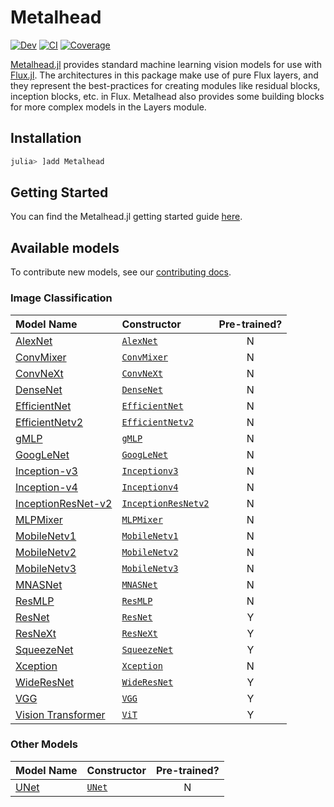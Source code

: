# Metalhead

[![Dev](https://img.shields.io/badge/docs-dev-blue.svg)](https://fluxml.github.io/Metalhead.jl/dev)
[![CI](https://github.com/FluxML/Metalhead.jl/actions/workflows/CI.yml/badge.svg)](https://github.com/FluxML/Metalhead.jl/actions/workflows/CI.yml)
[![Coverage](https://codecov.io/gh/FluxML/Metalhead.jl/branch/master/graph/badge.svg)](https://codecov.io/gh/FluxML/Metalhead.jl)

[Metalhead.jl](https://github.com/FluxML/Metalhead.jl) provides standard machine learning vision models for use with [Flux.jl](https://fluxml.ai). The architectures in this package make use of pure Flux layers, and they represent the best-practices for creating modules like residual blocks, inception blocks, etc. in Flux. Metalhead also provides some building blocks for more complex models in the Layers module.

## Installation

```julia
julia> ]add Metalhead
```

## Getting Started

You can find the Metalhead.jl getting started guide [here](https://fluxml.ai/Metalhead.jl/dev/tutorials/quickstart/).

## Available models

To contribute new models, see our [contributing docs](https://fluxml.ai/Metalhead.jl/dev/contributing/).

### Image Classification

| Model Name                                       | Constructor                                                                                       | Pre-trained? |
|:-------------------------------------------------|:-----------------------------------------------------------------------------------------------|:------------:|
| [AlexNet](https://papers.nips.cc/paper/2012/file/c399862d3b9d6b76c8436e924a68c45b-Paper.pdf)    | [`AlexNet`](https://fluxml.ai/Metalhead.jl/dev/api/others/#Metalhead.AlexNet)       | N            |
| [ConvMixer](https://arxiv.org/abs/2201.09792)    | [`ConvMixer`](https://fluxml.ai/Metalhead.jl/dev/api/hybrid/#Metalhead.ConvMixer)       | N            |
| [ConvNeXt](https://arxiv.org/abs/2201.03545)     | [`ConvNeXt`](https://fluxml.ai/Metalhead.jl/dev/api/hybrid/#Metalhead.ConvNeXt)         | N            |
| [DenseNet](https://arxiv.org/abs/1608.06993)     | [`DenseNet`](https://fluxml.ai/Metalhead.jl/dev/api/densenet/#Metalhead.DenseNet)         | N            |
| [EfficientNet](https://arxiv.org/abs/1905.11946) | [`EfficientNet`](https://fluxml.ai/Metalhead.jl/dev/api/efficientnet/#Metalhead.EfficientNet) | N            |
| [EfficientNetv2](https://arxiv.org/abs/2104.00298) | [`EfficientNetv2`](https://fluxml.ai/Metalhead.jl/dev/api/efficientnet/#Metalhead.EfficientNetv2) | N            |
| [gMLP](https://arxiv.org/abs/2105.08050)         | [`gMLP`](https://fluxml.ai/Metalhead.jl/dev/api/mixers/#Metalhead.gMLP)                 | N            |
| [GoogLeNet](https://arxiv.org/abs/1409.4842)     | [`GoogLeNet`](https://fluxml.ai/Metalhead.jl/dev/api/inception/#Metalhead.GoogLeNet)       | N            |
| [Inception-v3](https://arxiv.org/abs/1512.00567) | [`Inceptionv3`](https://fluxml.ai/Metalhead.jl/dev/api/inception/#Metalhead.Inceptionv3)   | N            |
| [Inception-v4](https://arxiv.org/abs/1602.07261) | [`Inceptionv4`](https://fluxml.ai/Metalhead.jl/dev/api/inception/#Metalhead.Inceptionv4)   | N            |
| [InceptionResNet-v2](https://arxiv.org/abs/1602.07261) | [`InceptionResNetv2`](https://fluxml.ai/Metalhead.jl/dev/api/inception/#Metalhead.InceptionResNetv2) | N            |
| [MLPMixer](https://arxiv.org/pdf/2105.01601)     | [`MLPMixer`](https://fluxml.ai/Metalhead.jl/dev/api/mixers/#Metalhead.MLPMixer)         | N            |
| [MobileNetv1](https://arxiv.org/abs/1704.04861)  | [`MobileNetv1`](https://fluxml.ai/Metalhead.jl/dev/api/mobilenet/#Metalhead.MobileNetv1)   | N            |
| [MobileNetv2](https://arxiv.org/abs/1801.04381)  | [`MobileNetv2`](https://fluxml.ai/Metalhead.jl/dev/api/mobilenet/#Metalhead.MobileNetv2)   | N            |
| [MobileNetv3](https://arxiv.org/abs/1905.02244)  | [`MobileNetv3`](https://fluxml.ai/Metalhead.jl/dev/api/mobilenet/#Metalhead.MobileNetv3)   | N            |
| [MNASNet](https://arxiv.org/abs/1807.11626)       | [`MNASNet`](https://fluxml.ai/Metalhead.jl/dev/api/efficientnet/#Metalhead.MNASNet)   | N            |
| [ResMLP](https://arxiv.org/abs/2105.03404)       | [`ResMLP`](https://fluxml.ai/Metalhead.jl/dev/api/mixers/#Metalhead.ResMLP)                    | N            |
| [ResNet](https://arxiv.org/abs/1512.03385)       | [`ResNet`](https://fluxml.ai/Metalhead.jl/dev/api/resnet/#Metalhead.ResNet)             | Y            |
| [ResNeXt](https://arxiv.org/abs/1611.05431)      | [`ResNeXt`](https://fluxml.ai/Metalhead.jl/dev/api/resnet/#Metalhead.ResNeXt)           | Y            |
| [SqueezeNet](https://arxiv.org/abs/1602.07360)   | [`SqueezeNet`](https://fluxml.ai/Metalhead.jl/dev/api/others/#Metalhead.SqueezeNet)     | Y            |
| [Xception](https://arxiv.org/abs/1610.02357) | [`Xception`](https://fluxml.ai/Metalhead.jl/dev/api/inception/#Metalhead.Xception)                 | N            |
| [WideResNet](https://arxiv.org/abs/1605.07146)   | [`WideResNet`](https://fluxml.ai/Metalhead.jl/dev/api/resnet/#Metalhead.WideResNet)     | Y            |
| [VGG](https://arxiv.org/abs/1409.1556)           | [`VGG`](https://fluxml.ai/Metalhead.jl/dev/api/others/#Metalhead.VGG)                   | Y            |
| [Vision Transformer](https://arxiv.org/abs/2010.11929) | [`ViT`](https://fluxml.ai/Metalhead.jl/dev/api/vit/#Metalhead.ViT)             | Y            |

### Other Models

| Model Name                                       | Constructor                                                                                       | Pre-trained? |
|:-------------------------------------------------|:-----------------------------------------------------------------------------------------------|:------------:|
| [UNet](https://arxiv.org/abs/1505.04597)         | [`UNet`](https://fluxml.ai/Metalhead.jl/dev/api/others/#Metalhead.UNet)                         | N            |
